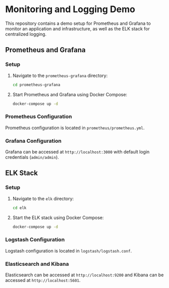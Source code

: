 # Monitoring and Logging Demo

This repository contains a demo setup for Prometheus and Grafana to monitor an application and infrastructure, as well as the ELK stack for centralized logging.

## Prometheus and Grafana

### Setup

1. Navigate to the `prometheus-grafana` directory:
    ```sh
    cd prometheus-grafana
    ```

2. Start Prometheus and Grafana using Docker Compose:
    ```sh
    docker-compose up -d
    ```

### Prometheus Configuration

Prometheus configuration is located in `prometheus/prometheus.yml`.

### Grafana Configuration

Grafana can be accessed at `http://localhost:3000` with default login credentials (`admin/admin`).

## ELK Stack

### Setup

1. Navigate to the `elk` directory:
    ```sh
    cd elk
    ```

2. Start the ELK stack using Docker Compose:
    ```sh
    docker-compose up -d
    ```

### Logstash Configuration

Logstash configuration is located in `logstash/logstash.conf`.

### Elasticsearch and Kibana

Elasticsearch can be accessed at `http://localhost:9200` and Kibana can be accessed at `http://localhost:5601`.
